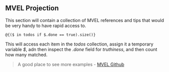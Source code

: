 ## MVEL Projection

This section will contain a collection of MVEL references and tips that would be very handy to have rapid access to.

```@{($ in todos if $.done == true).size()}```

This will access each item in the _todos_ collection, assign it a temporary variable _$_, adn then inspect the _.done_ field for _truthiness_, and then count how many matched.

> A good place to see more examples - [MVEL Github](https://github.com/mvel/mvel/tree/master/src/test/java/org/mvel2/tests)